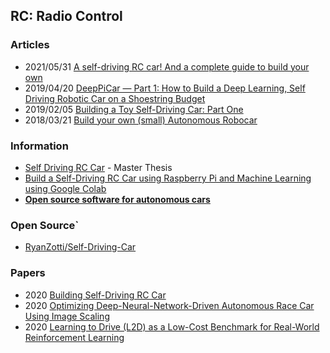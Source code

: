 ## RC: Radio Control


### Articles
- 2021/05/31 [A self-driving RC car! And a complete guide to build your own](https://dev.to/ivanorsolic/a-self-driving-rc-car-and-a-complete-guide-to-build-your-own-23el)
- 2019/04/20 [DeepPiCar — Part 1: How to Build a Deep Learning, Self Driving Robotic Car on a Shoestring Budget](https://towardsdatascience.com/deeppicar-part-1-102e03c83f2c)
- 2019/02/05 [Building a Toy Self-Driving Car: Part One](https://blog.floydhub.com/toy-self-driving-car-part-one/)
- 2018/03/21 [Build your own (small) Autonomous Robocar](https://blog.mapbox.com/build-your-own-small-autonomous-robocar-41ae74927f55)


### Information
- [Self Driving RC Car](https://ori.codes/) - Master Thesis
- [Build a Self-Driving RC Car using Raspberry Pi and Machine Learning using Google Colab](https://techwithsach.com/build-a-self-driving-rc-car-using-raspberry-pi-and-machine-learning-using-google-colab/)
- [**Open source software for autonomous cars**](https://diyrobocars.com/software/)


### Open Source`
- [RyanZotti/Self-Driving-Car](https://github.com/RyanZotti/Self-Driving-Car)


### Papers
- 2020 [Building Self-Driving RC Car]()
- 2020 [Optimizing Deep-Neural-Network-Driven Autonomous Race Car Using Image Scaling](https://www.shs-conferences.org/articles/shsconf/pdf/2020/05/shsconf_etltc2020_04002.pdf)
- 2020 [Learning to Drive (L2D) as a Low-Cost Benchmark for Real-World Reinforcement Learning](https://arxiv.org/pdf/2008.00715.pdf)
